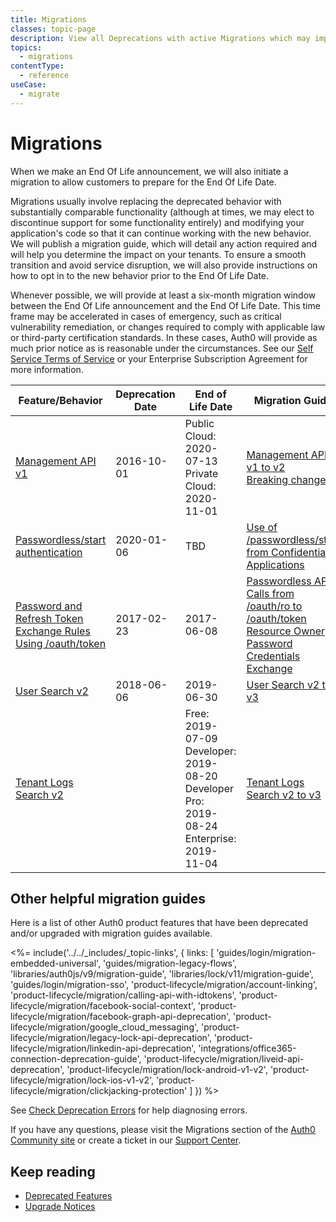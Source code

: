 ```yaml
---
title: Migrations
classes: topic-page
description: View all Deprecations with active Migrations which may impact your tenant.
topics:
  - migrations
contentType:
  - reference
useCase:
  - migrate
---
```

# Migrations

When we make an End Of Life announcement, we will also initiate a migration to allow customers to prepare for the End Of Life Date. 

Migrations usually involve replacing the deprecated behavior with substantially comparable functionality (although at times, we may elect to discontinue support for some functionality entirely) and modifying your application's code so that it can continue working with the new behavior. We will publish a migration guide, which will detail any action required and will help you determine the impact on your tenants. To ensure a smooth transition and avoid service disruption, we will also provide instructions on how to opt in to the new behavior prior to the End Of Life Date. 

Whenever possible, we will provide at least a six-month migration window between the End Of Life announcement and the End Of Life Date. This time frame may be accelerated in cases of emergency, such as critical vulnerability remediation, or changes required to comply with applicable law or third-party certification standards. In these cases, Auth0 will provide as much prior notice as is reasonable under the circumstances. See our [Self Service Terms of Service](https://auth0.com/legal/ss-tos) or your Enterprise Subscription Agreement for more information. 

| Feature/Behavior | Deprecation Date | End of Life Date | Migration Guide |
| -- | -- | -- | -- |
| [Management API v1](/product-lifecycle/deprecated/management-api-v1) | 2016-10-01 | Public Cloud: 2020-07-13 </br> Private Cloud: 2020-11-01 | [Management API v1 to v2](/product-lifecycle/migration/management-api-v1-v2)</br> [Breaking changes](/api/management/v2/changes) |
| [Passwordless/start authentication](/product-lifecycle/deprecated/passwordless-start) | 2020-01-06 | TBD | [Use of /passwordless/start from Confidential Applications](/product-lifecycle/migration/passwordless-start) |
| [Password and Refresh Token Exchange Rules Using /oauth/token](/product-lifecycle/upgrades/password-refresh-token-exchange-rules) | 2017-02-23 | 2017-06-08 | [Passwordless API Calls from /oauth/ro to /oauth/token](/product-lifecycle/migration/migration-oauthro-oauthtoken-pwdless) </br> [Resource Owner Password Credentials Exchange](/product-lifecycle/migration/migration-oauthro-oauthtoken) |
| [User Search v2](/product-lifecycle/deprecated/search-v2) | 2018-06-06 | 2019-06-30 | [User Search v2 to v3](/product-lifecycle/migration/migrate-search-v2-v3) |
| [Tenant Logs Search v2](/product-lifecycle/deprecated/logs-search-v2) | | Free: 2019-07-09 </br> Developer: 2019-08-20 </br> Developer Pro: 2019-08-24 </br> Enterprise: 2019-11-04 | [Tenant Logs Search v2 to v3](/product-lifecycle/migration/migrate-logs-v2-v3) |

## Other helpful migration guides

Here is a list of other Auth0 product features that have been deprecated and/or upgraded with migration guides available. 

<%= include('../../_includes/_topic-links', { links: [
  'guides/login/migration-embedded-universal',
  'guides/migration-legacy-flows',
  'libraries/auth0js/v9/migration-guide',
  'libraries/lock/v11/migration-guide',
  'guides/login/migration-sso',
  'product-lifecycle/migration/account-linking',
  'product-lifecycle/migration/calling-api-with-idtokens',
  'product-lifecycle/migration/facebook-social-context',
  'product-lifecycle/migration/facebook-graph-api-deprecation',
  'product-lifecycle/migration/google_cloud_messaging',
  'product-lifecycle/migration/legacy-lock-api-deprecation',
  'product-lifecycle/migration/linkedin-api-deprecation',
  'integrations/office365-connection-deprecation-guide',
  'product-lifecycle/migration/liveid-api-deprecation',
  'product-lifecycle/migration/lock-android-v1-v2',
  'product-lifecycle/migration/lock-ios-v1-v2',
  'product-lifecycle/migration/clickjacking-protection'
] }) %>

See [Check Deprecation Errors](/troubleshoot/guides/check-deprecation-errors) for help diagnosing errors. 

If you have any questions, please visit the Migrations section of the [Auth0 Community site](https://community.auth0.com/c/auth0-community/Migrations) or create a ticket in our [Support Center](${env.DOMAIN_URL_SUPPORT}).

## Keep reading

* [Deprecated Features](/product-lifecycle/deprecated)
* [Upgrade Notices](/product-lifecycle/upgrades)